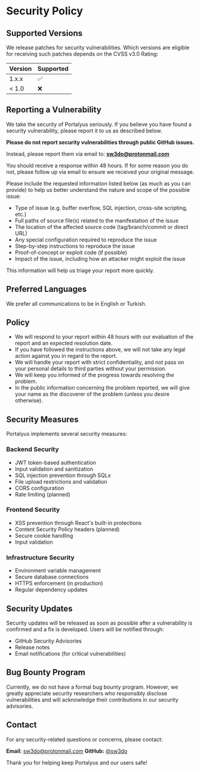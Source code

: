 # Security Policy

## Supported Versions

We release patches for security vulnerabilities. Which versions are eligible for receiving such patches depends on the CVSS v3.0 Rating:

| Version | Supported          |
| ------- | ------------------ |
| 1.x.x   | :white_check_mark: |
| < 1.0   | :x:                |

## Reporting a Vulnerability

We take the security of Portalyus seriously. If you believe you have found a security vulnerability, please report it to us as described below.

**Please do not report security vulnerabilities through public GitHub issues.**

Instead, please report them via email to: **sw3do@protonmail.com**

You should receive a response within 48 hours. If for some reason you do not, please follow up via email to ensure we received your original message.

Please include the requested information listed below (as much as you can provide) to help us better understand the nature and scope of the possible issue:

* Type of issue (e.g. buffer overflow, SQL injection, cross-site scripting, etc.)
* Full paths of source file(s) related to the manifestation of the issue
* The location of the affected source code (tag/branch/commit or direct URL)
* Any special configuration required to reproduce the issue
* Step-by-step instructions to reproduce the issue
* Proof-of-concept or exploit code (if possible)
* Impact of the issue, including how an attacker might exploit the issue

This information will help us triage your report more quickly.

## Preferred Languages

We prefer all communications to be in English or Turkish.

## Policy

* We will respond to your report within 48 hours with our evaluation of the report and an expected resolution date.
* If you have followed the instructions above, we will not take any legal action against you in regard to the report.
* We will handle your report with strict confidentiality, and not pass on your personal details to third parties without your permission.
* We will keep you informed of the progress towards resolving the problem.
* In the public information concerning the problem reported, we will give your name as the discoverer of the problem (unless you desire otherwise).

## Security Measures

Portalyus implements several security measures:

### Backend Security
- JWT token-based authentication
- Input validation and sanitization
- SQL injection prevention through SQLx
- File upload restrictions and validation
- CORS configuration
- Rate limiting (planned)

### Frontend Security
- XSS prevention through React's built-in protections
- Content Security Policy headers (planned)
- Secure cookie handling
- Input validation

### Infrastructure Security
- Environment variable management
- Secure database connections
- HTTPS enforcement (in production)
- Regular dependency updates

## Security Updates

Security updates will be released as soon as possible after a vulnerability is confirmed and a fix is developed. Users will be notified through:

- GitHub Security Advisories
- Release notes
- Email notifications (for critical vulnerabilities)

## Bug Bounty Program

Currently, we do not have a formal bug bounty program. However, we greatly appreciate security researchers who responsibly disclose vulnerabilities and will acknowledge their contributions in our security advisories.

## Contact

For any security-related questions or concerns, please contact:

**Email:** sw3do@protonmail.com
**GitHub:** [@sw3do](https://github.com/sw3do)

Thank you for helping keep Portalyus and our users safe!